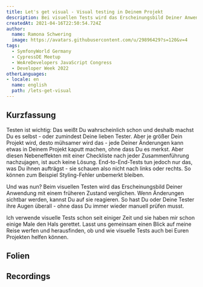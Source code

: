```yaml
---
title: Let's get visual - Visual testing in Deinem Projekt
description: Bei visuellen Tests wird das Erscheinungsbild Deiner Anwendung mit einem früheren Zustand verglichen.
createdAt: 2021-04-16T22:50:54.724Z
author:
  name: Ramona Schwering
  image: https://avatars.githubusercontent.com/u/29896429?s=120&v=4
tags:
  - SymfonyWorld Germany
  - CypressDE Meetup
  - WeAreDevelopers JavaScript Congress
  - Developer Week 2022
otherLanguages:
- locale: en
  name: english
  path: /lets-get-visual
---
```


## Kurzfassung

Testen ist wichtig: Das weißt Du wahrscheinlich schon und deshalb machst Du es selbst - oder zumindest Deine lieben Tester. Aber je größer Dein Projekt wird, desto mühsamer wird das - jede Deiner Änderungen kann etwas in Deinem Projekt kaputt machen, ohne dass Du es merkst. Aber diesen Nebeneffekten mit einer Checkliste nach jeder Zusammenführung nachzujagen, ist auch keine Lösung. End-to-End-Tests tun jedoch nur das, was Du ihnen aufträgst - sie schauen also nicht nach links oder rechts. So können zum Beispiel Styling-Fehler unbemerkt bleiben.

Und was nun? Beim visuellen Testen wird das Erscheinungsbild Deiner Anwendung mit einem früheren Zustand verglichen. Wenn Änderungen sichtbar werden, kannst Du auf sie reagieren. So hast Du oder Deine Tester ihre Augen überall - ohne dass Du immer wieder manuell prüfen musst.

Ich verwende visuelle Tests schon seit einiger Zeit und sie haben mir schon einige Male den Hals gerettet. Lasst uns gemeinsam einen Blick auf meine Reise werfen und herausfinden, ob und wie visuelle Tests auch bei Euren Projekten helfen können.

## Folien

<media-grid :media="[{
name: 'Folien',
description: 'Du kannst meine Folien auf Speakerdeck finden',
url: 'https://speakerdeck.com/leichteckig/lets-get-visual-visuelles-testing-in-deinem-symfony-projekt'
}]"></media-grid>

## Recordings

<media-grid :media="[{
name: '🇺🇸 JavaScript Congress\' 21',
url: 'https://www.wearedevelopers.com/en/videos/let-s-get-visual-visual-testing-in-your-project'
}]"></media-grid>
